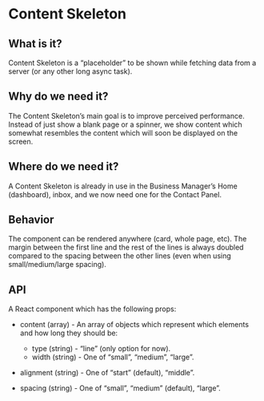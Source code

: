 # Content Skeleton
## What is it?
Content Skeleton is a “placeholder” to be shown while fetching data from a server (or any other long async task).

## Why do we need it?
The Content Skeleton’s main goal is to improve perceived performance. Instead of just show a blank page or a spinner, we show content which somewhat resembles the content which will soon be displayed on the screen.

## Where do we need it?
A Content Skeleton is already in use in the Business Manager’s Home (dashboard), inbox, and we now need one for the Contact Panel.

## Behavior
The component can be rendered anywhere (card, whole page, etc). The margin between the first line and the rest of the lines is always doubled compared to the spacing between the other lines (even when using small/medium/large spacing).

## API
A React component which has the following props:

* content (array) - An array of objects which represent which elements and how long they should be:
  * type (string) - “line” (only option for now).
  * width (string) - One of “small”, “medium”, “large”.

* alignment (string) - One of “start” (default), “middle”.
* spacing (string) - One of “small”, “medium” (default), “large”.
